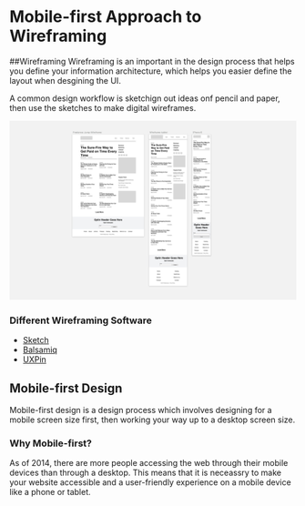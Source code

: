 # Mobile-first Approach to Wireframing

##Wireframing
Wireframing is an important in the design process that helps you define your information architecture, which helps you easier define the layout when desgining the UI.

A common design workflow is sketchign out ideas onf pencil and paper, then use the sketches to make digital wireframes.

![](3-1-Wireframing-Overview.png)

### Different Wireframing Software

- [Sketch](https://www.sketchapp.com)
- [Balsamiq](https://balsamiq.com)
- [UXPin](https://www.uxpin.com)

## Mobile-first Design
Mobile-first design is a design process which involves designing for a mobile screen size first, then working your way up to a desktop screen size.

### Why Mobile-first?
As of 2014, there are more people accessing the web through their mobile devices than through a desktop. This means that it is neceassry to make your website accessible and a user-friendly experience on a mobile device like a phone or tablet.
